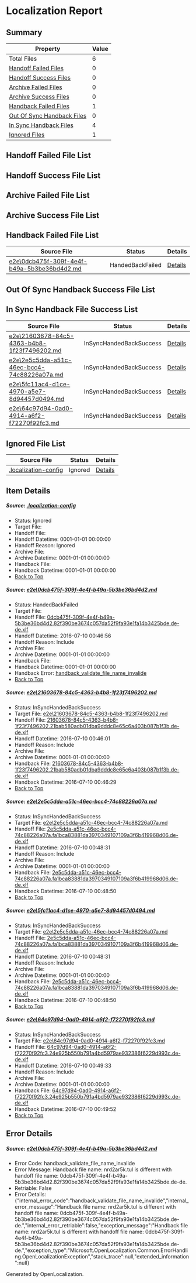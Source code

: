 # <a name='report-top'></a> Localization Report

## Summary
 Property | Value 
 -------- | ----- 
 Total Files | 6
[ Handoff Failed Files ](#handoff-failed-list)| 0
[ Handoff Success Files ](#handoff-success-list)| 0
[ Archive Failed Files ](#archive-failed-list)| 0
[ Archive Success Files ](#archive-success-list)| 0
[ Handback Failed Files ](#handback-failed-list)| 1
[ Out Of Sync Handback Files ](#outofsync-handback-success-list)| 0
[ In Sync Handback Files ](#insync-handback-success-list)| 4
[ Ignored Files ](#ignored-list)| 1

## <a name='handoff-failed-list'></a> Handoff Failed File List

## <a name='handoff-success-list'></a> Handoff Success File List

## <a name='archive-failed-list'></a> Archive Failed File List

## <a name='archive-success-list'></a> Archive Success File List

## <a name='handback-failed-list'></a> Handback Failed File List
 Source File | Status | Details 
 ----------- | ------ | ------- 
 [e2e\0dcb475f-309f-4e4f-b49a-5b3be36bd4d2.md](https://github.com/OpenLocalizationTestOrg/oltest/blob/d89f505ca3fadbd5debb4bc0399c1dfde10c4f72/e2e/0dcb475f-309f-4e4f-b49a-5b3be36bd4d2.md) | HandedBackFailed | [Details](#59958f89b134c2f7e1e1c019c7dd444177a2dd781)

## <a name='outofsync-handback-success-list'></a> Out Of Sync Handback Success File List

## <a name='insync-handback-success-list'></a> In Sync Handback File Success List
 Source File | Status | Details 
 ----------- | ------ | ------- 
 [e2e\21603678-84c5-4363-b4b8-1f23f7496202.md](https://github.com/OpenLocalizationTestOrg/oltest/blob/a914f30ae4fb23d7303d29d700a62bc1601ef765/e2e/21603678-84c5-4363-b4b8-1f23f7496202.md) | InSyncHandedBackSuccess | [Details](#8d01d2b3369b9aba1379185271cb99ea53d2c9152)
 [e2e\2e5c5dda-a51c-46ec-bcc4-74c88226a07a.md](https://github.com/OpenLocalizationTestOrg/oltest/blob/1685691527e5268978c1c510d048fa42ee1f656f/e2e/2e5c5dda-a51c-46ec-bcc4-74c88226a07a.md) | InSyncHandedBackSuccess | [Details](#59ff21e6fa84c205201a7b8089d1425b799f4e843)
 [e2e\5fc11ac4-d1ce-4970-a5e7-8d94457d0494.md](https://github.com/OpenLocalizationTestOrg/oltest/blob/d634970e8bd79d30ec507380590d826ef9c8991a/e2e/5fc11ac4-d1ce-4970-a5e7-8d94457d0494.md) | InSyncHandedBackSuccess | [Details](#59ff21e6fa84c205201a7b8089d1425b799f4e844)
 [e2e\64c97d94-0ad0-4914-a6f2-f72270f92fc3.md](https://github.com/OpenLocalizationTestOrg/oltest/blob/d634970e8bd79d30ec507380590d826ef9c8991a/e2e/64c97d94-0ad0-4914-a6f2-f72270f92fc3.md) | InSyncHandedBackSuccess | [Details](#005e2ab0db0b0ae5c9c947c934e6a828a885033a5)

## <a name='ignored-list'></a> Ignored File List
 Source File | Status | Details 
 ----------- | ------ | ------- 
 [.localization-config](https://github.com/OpenLocalizationTestOrg/oltest/blob/d634970e8bd79d30ec507380590d826ef9c8991a/.localization-config) | Ignored | [Details](#3d4f252ac210baf56311d7e97dcc2db10974dbd20)

## Item Details
##### <a name='3d4f252ac210baf56311d7e97dcc2db10974dbd20'></a> Source: [.localization-config](https://github.com/OpenLocalizationTestOrg/oltest/blob/d634970e8bd79d30ec507380590d826ef9c8991a/.localization-config)
* Status: Ignored
* Target File: 
* Handoff File: 
* Handoff Datetime: 0001-01-01 00:00:00
* Handoff Reason: Ignored
* Archive File: 
* Archive Datetime: 0001-01-01 00:00:00
* Handback File: 
* Handback Datetime: 0001-01-01 00:00:00
* [Back to Top](#report-top)

##### <a name='59958f89b134c2f7e1e1c019c7dd444177a2dd781'></a> Source: [e2e\0dcb475f-309f-4e4f-b49a-5b3be36bd4d2.md](https://github.com/OpenLocalizationTestOrg/oltest/blob/d89f505ca3fadbd5debb4bc0399c1dfde10c4f72/e2e/0dcb475f-309f-4e4f-b49a-5b3be36bd4d2.md)
* Status: HandedBackFailed
* Target File: 
* Handoff File: [0dcb475f-309f-4e4f-b49a-5b3be36bd4d2.82f390be3674c057da52f9fa93e1fa14b3425bde.de-de.xlf](https://github.com/OpenLocalizationTestOrg/olhandoff-e2e/blob/ff2856aa8abcc26c0c153889ba53593aa86c5397/ol-handoff/OpenLocalizationTestOrg/oltest-dede-fly/ci/ht/0dcb475f-309f-4e4f-b49a-5b3be36bd4d2.82f390be3674c057da52f9fa93e1fa14b3425bde.de-de.xlf)
* Handoff Datetime: 2016-07-10 00:46:56
* Handoff Reason: Include
* Archive File: 
* Archive Datetime: 0001-01-01 00:00:00
* Handback File: 
* Handback Datetime: 0001-01-01 00:00:00
* Handback Error: [handback_validate_file_name_invalide](#59958f89b134c2f7e1e1c019c7dd444177a2dd781handback_validate_file_name_invalide)
* [Back to Top](#report-top)

##### <a name='8d01d2b3369b9aba1379185271cb99ea53d2c9152'></a> Source: [e2e\21603678-84c5-4363-b4b8-1f23f7496202.md](https://github.com/OpenLocalizationTestOrg/oltest/blob/a914f30ae4fb23d7303d29d700a62bc1601ef765/e2e/21603678-84c5-4363-b4b8-1f23f7496202.md)
* Status: InSyncHandedBackSuccess
* Target File: [e2e\21603678-84c5-4363-b4b8-1f23f7496202.md](https://github.com/OpenLocalizationTestOrg/oltest-dede-fly/blob/1c68f184fd2aefbea13322ca45631ccaac6678fe/e2e/21603678-84c5-4363-b4b8-1f23f7496202.md)
* Handoff File: [21603678-84c5-4363-b4b8-1f23f7496202.21bab580adb01dba9dddc8e65c6a403b087b1f3b.de-de.xlf](https://github.com/OpenLocalizationTestOrg/olhandoff-e2e/blob/edb0f7d193a242ece50c534831e6d067eefce49f/ol-handoff/OpenLocalizationTestOrg/oltest-dede-fly/ci/ht/21603678-84c5-4363-b4b8-1f23f7496202.21bab580adb01dba9dddc8e65c6a403b087b1f3b.de-de.xlf)
* Handoff Datetime: 2016-07-10 00:46:01
* Handoff Reason: Include
* Archive File: 
* Archive Datetime: 0001-01-01 00:00:00
* Handback File: [21603678-84c5-4363-b4b8-1f23f7496202.21bab580adb01dba9dddc8e65c6a403b087b1f3b.de-de.xlf](https://github.com/OpenLocalizationTestOrg/olhandback-e2e/blob/fb0a8b3c56765cb98e3dc3096ed672a357df392c/ol-handback/OpenLocalizationTestOrg/oltest-dede-fly/ci/ht/21603678-84c5-4363-b4b8-1f23f7496202.21bab580adb01dba9dddc8e65c6a403b087b1f3b.de-de.xlf)
* Handback Datetime: 2016-07-10 00:46:29
* [Back to Top](#report-top)

##### <a name='59ff21e6fa84c205201a7b8089d1425b799f4e843'></a> Source: [e2e\2e5c5dda-a51c-46ec-bcc4-74c88226a07a.md](https://github.com/OpenLocalizationTestOrg/oltest/blob/1685691527e5268978c1c510d048fa42ee1f656f/e2e/2e5c5dda-a51c-46ec-bcc4-74c88226a07a.md)
* Status: InSyncHandedBackSuccess
* Target File: [e2e\2e5c5dda-a51c-46ec-bcc4-74c88226a07a.md](https://github.com/OpenLocalizationTestOrg/oltest-dede-fly/blob/407350aa1c9c842e14f0ecd2d029832c978c2ac4/e2e/2e5c5dda-a51c-46ec-bcc4-74c88226a07a.md)
* Handoff File: [2e5c5dda-a51c-46ec-bcc4-74c88226a07a.fa1bca83881da3970349107109a3f6b419968d06.de-de.xlf](https://github.com/OpenLocalizationTestOrg/olhandoff-e2e/blob/b978ba19031a3c06cee78ef67d028396ac1f3be0/ol-handoff/OpenLocalizationTestOrg/oltest-dede-fly/ci/ht/2e5c5dda-a51c-46ec-bcc4-74c88226a07a.fa1bca83881da3970349107109a3f6b419968d06.de-de.xlf)
* Handoff Datetime: 2016-07-10 00:48:31
* Handoff Reason: Include
* Archive File: 
* Archive Datetime: 0001-01-01 00:00:00
* Handback File: [2e5c5dda-a51c-46ec-bcc4-74c88226a07a.fa1bca83881da3970349107109a3f6b419968d06.de-de.xlf](https://github.com/OpenLocalizationTestOrg/olhandback-e2e/blob/34eae55ceeeccaad6dc5e8d77c06e065967ee542/ol-handback/OpenLocalizationTestOrg/oltest-dede-fly/ci/ht/2e5c5dda-a51c-46ec-bcc4-74c88226a07a.fa1bca83881da3970349107109a3f6b419968d06.de-de.xlf)
* Handback Datetime: 2016-07-10 00:48:50
* [Back to Top](#report-top)

##### <a name='59ff21e6fa84c205201a7b8089d1425b799f4e844'></a> Source: [e2e\5fc11ac4-d1ce-4970-a5e7-8d94457d0494.md](https://github.com/OpenLocalizationTestOrg/oltest/blob/d634970e8bd79d30ec507380590d826ef9c8991a/e2e/5fc11ac4-d1ce-4970-a5e7-8d94457d0494.md)
* Status: InSyncHandedBackSuccess
* Target File: [e2e\2e5c5dda-a51c-46ec-bcc4-74c88226a07a.md](https://github.com/OpenLocalizationTestOrg/oltest-dede-fly/blob/407350aa1c9c842e14f0ecd2d029832c978c2ac4/e2e/2e5c5dda-a51c-46ec-bcc4-74c88226a07a.md)
* Handoff File: [2e5c5dda-a51c-46ec-bcc4-74c88226a07a.fa1bca83881da3970349107109a3f6b419968d06.de-de.xlf](https://github.com/OpenLocalizationTestOrg/olhandoff-e2e/blob/b978ba19031a3c06cee78ef67d028396ac1f3be0/ol-handoff/OpenLocalizationTestOrg/oltest-dede-fly/ci/ht/2e5c5dda-a51c-46ec-bcc4-74c88226a07a.fa1bca83881da3970349107109a3f6b419968d06.de-de.xlf)
* Handoff Datetime: 2016-07-10 00:48:31
* Handoff Reason: Include
* Archive File: 
* Archive Datetime: 0001-01-01 00:00:00
* Handback File: [2e5c5dda-a51c-46ec-bcc4-74c88226a07a.fa1bca83881da3970349107109a3f6b419968d06.de-de.xlf](https://github.com/OpenLocalizationTestOrg/olhandback-e2e/blob/34eae55ceeeccaad6dc5e8d77c06e065967ee542/ol-handback/OpenLocalizationTestOrg/oltest-dede-fly/ci/ht/2e5c5dda-a51c-46ec-bcc4-74c88226a07a.fa1bca83881da3970349107109a3f6b419968d06.de-de.xlf)
* Handback Datetime: 2016-07-10 00:48:50
* [Back to Top](#report-top)

##### <a name='005e2ab0db0b0ae5c9c947c934e6a828a885033a5'></a> Source: [e2e\64c97d94-0ad0-4914-a6f2-f72270f92fc3.md](https://github.com/OpenLocalizationTestOrg/oltest/blob/d634970e8bd79d30ec507380590d826ef9c8991a/e2e/64c97d94-0ad0-4914-a6f2-f72270f92fc3.md)
* Status: InSyncHandedBackSuccess
* Target File: [e2e\64c97d94-0ad0-4914-a6f2-f72270f92fc3.md](https://github.com/OpenLocalizationTestOrg/oltest-dede-fly/blob/2073085dd6e5a358f7d676086b341de764982ba6/e2e/64c97d94-0ad0-4914-a6f2-f72270f92fc3.md)
* Handoff File: [64c97d94-0ad0-4914-a6f2-f72270f92fc3.24e925b550b791a4bd5979ae932386f6229d993c.de-de.xlf](https://github.com/OpenLocalizationTestOrg/olhandoff-e2e/blob/48498f51817efeeeaee835e231af74567dcfafd9/ol-handoff/OpenLocalizationTestOrg/oltest-dede-fly/ci/ht/64c97d94-0ad0-4914-a6f2-f72270f92fc3.24e925b550b791a4bd5979ae932386f6229d993c.de-de.xlf)
* Handoff Datetime: 2016-07-10 00:49:33
* Handoff Reason: Include
* Archive File: 
* Archive Datetime: 0001-01-01 00:00:00
* Handback File: [64c97d94-0ad0-4914-a6f2-f72270f92fc3.24e925b550b791a4bd5979ae932386f6229d993c.de-de.xlf](https://github.com/OpenLocalizationTestOrg/olhandback-e2e/blob/1d472972e8293f71587763e637374ba026fe57d5/ol-handback/OpenLocalizationTestOrg/oltest-dede-fly/ci/ht/64c97d94-0ad0-4914-a6f2-f72270f92fc3.24e925b550b791a4bd5979ae932386f6229d993c.de-de.xlf)
* Handback Datetime: 2016-07-10 00:49:52
* [Back to Top](#report-top)


## Error Details
##### <a name='59958f89b134c2f7e1e1c019c7dd444177a2dd781handback_validate_file_name_invalide'></a> Source: [e2e\0dcb475f-309f-4e4f-b49a-5b3be36bd4d2.md](#59958f89b134c2f7e1e1c019c7dd444177a2dd781)
* Error Code: handback_validate_file_name_invalide
* Error Message: Handback file name: nrd2ar5k.tul is different with handoff file name: 0dcb475f-309f-4e4f-b49a-5b3be36bd4d2.82f390be3674c057da52f9fa93e1fa14b3425bde.de-de.
* Retriable: False
* Error Details: {"internal_error_code":"handback_validate_file_name_invalide","internal_error_message":"Handback file name: nrd2ar5k.tul is different with handoff file name: 0dcb475f-309f-4e4f-b49a-5b3be36bd4d2.82f390be3674c057da52f9fa93e1fa14b3425bde.de-de.","internal_error_retriable":false,"exception_message":"Handback file name: nrd2ar5k.tul is different with handoff file name: 0dcb475f-309f-4e4f-b49a-5b3be36bd4d2.82f390be3674c057da52f9fa93e1fa14b3425bde.de-de.","exception_type":"Microsoft.OpenLocalization.Common.ErrorHandling.OpenLocalizationException","stack_trace":null,"extended_information":null}


Generated by OpenLocalization.
